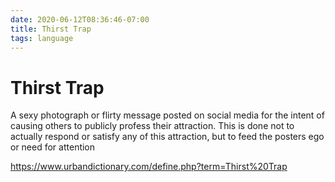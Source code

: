 ```yaml
---
date: 2020-06-12T08:36:46-07:00
title: Thirst Trap
tags: language
---
```


# Thirst Trap

A sexy photograph or flirty message posted on social media for the intent of causing others to publicly profess their attraction. This is done not to actually respond or satisfy any of this attraction, but to feed the posters ego or need for attention

https://www.urbandictionary.com/define.php?term=Thirst%20Trap